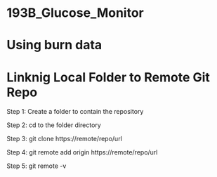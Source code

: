 # 193B_Glucose_Monitor
# Using burn data
# Linknig Local Folder to Remote Git Repo
Step 1: Create a folder to contain the repository

Step 2: cd to the folder directory

Step 3: git clone https://remote/repo/url

Step 4: git remote add origin https://remote/repo/url

Step 5: git remote -v
